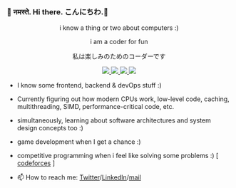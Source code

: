 ### 👋 नमस्ते. Hi there. こんにちわ.👋 

<p align="center" >i know a thing or two about computers :) </p>
<p align="center" >i am a coder for fun</p>
<p align="center" >私は楽しみのためのコーダーです  </p>

<!-- Hola. Bonjour. hallo. 您好. salve. Привет. 안녕하세요 -->
<!--
**ascyrax/ascyrax** is a ✨ _special_ ✨ repository because its `README.md` (this file) appears on your GitHub profile.

Here are some ideas to get you started:

- 🔭 I’m currently working on ...
-🌱 I’m currently learning
- 👯 I’m looking to collaborate on ...
- 🤔 I’m looking for help with ...
- 💬 Ask me about ...
- 📫 How to reach me:
- 😄 Pronouns: ...
- ⚡ Fun fact: ...
-->
<p align="center">
  <a href="https://twitter.com/ascyrax">
    <img src="https://img.shields.io/twitter/url?color=blue&label=twitter&logo=twitter&style=social&url=https%3A%2F%2Ftwitter.com%2Fascyrax" />
  </a>
  <a href="https://codeforces.com/profile/izuku_midoriya"> 
    <img src="https://img.shields.io/twitter/url?color=blue&label=codeforces&logo=codeforces&logoColor=red&style=social&url=https%3A%2F%2Ftwitter.com%2Fascyrax" />
  </a>
  <a href="https://www.codechef.com/users/darklord99"> 
    <img src="https://img.shields.io/twitter/url?color=blue&label=codechef&logo=codechef&logoColor=green&style=social&url=https%3A%2F%2Ftwitter.com%2Fascyrax" />
  <a href="https://www.linkedin.com/in/ascyrax/"> 
    <img src="https://img.shields.io/twitter/url?color=blue&label=linkedIn&logo=linkedIN&logoColor=blue&style=social&url=https%3A%2F%2Ftwitter.com%2Fascyrax" />
  </a>
</p>

- I know some frontend, backend & devOps stuff :)
- Currently figuring out how modern CPUs work, low-level code, caching, multithreading, SIMD, performance-critical code, etc. 
- simultaneously, learning about software architectures and system design concepts too :)
- game development when I get a chance :)
- competitive programming when i feel like solving some problems :) [ [codeforces](https://codeforces.com/profile/izuku_midoriya/) ]

- 📫 How to reach me: [Twitter](https://twitter.com/ascyrax)/[LinkedIn](https://www.linkedin.com/in/ascyrax/)/[mail](mailto:ascyrax00@gmail.com)



